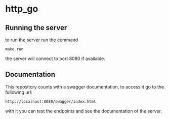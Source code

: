 # http_go

## Running the server

to run the server run the command

    make run

the server will connect to port 8080 if available.

## Documentation

This repository counts with a swagger documentation, to access it go to the following url:

    http://localhost:8080/swagger/index.html

with it you can test the endpoints and see the documentation of the server.
